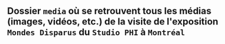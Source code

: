 ## Dossier `media` où se retrouvent tous les médias (images, vidéos, etc.) de la visite de l'exposition `Mondes Disparus` du `Studio PHI` à `Montréal`
